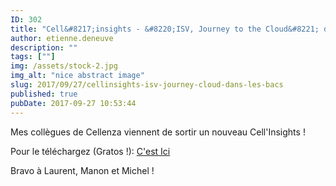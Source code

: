 ```yaml
---
ID: 302
title: "Cell&#8217;insights - &#8220;ISV, Journey to the Cloud&#8221; dans les bacs!"
author: etienne.deneuve
description: ""
tags: [""]
img: /assets/stock-2.jpg
img_alt: "nice abstract image"
slug: 2017/09/27/cellinsights-isv-journey-cloud-dans-les-bacs
published: true
pubDate: 2017-09-27 10:53:44
---
```


Mes collègues de Cellenza viennent de sortir un nouveau Cell'Insights !

Pour le téléchargez (Gratos !): [C'est Ici](http://www.cellenza.com/fr/cellinsights-8-isv-journey-to-the-cloud/)

Bravo à Laurent, Manon et Michel !
